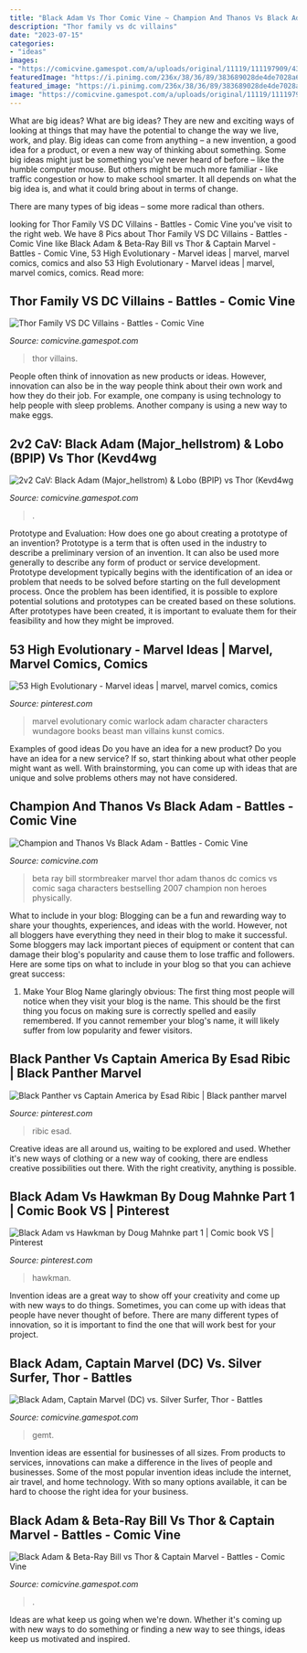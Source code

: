 ```yaml
---
title: "Black Adam Vs Thor Comic Vine ~ Champion And Thanos Vs Black Adam"
description: "Thor family vs dc villains"
date: "2023-07-15"
categories:
- "ideas"
images:
- "https://comicvine.gamespot.com/a/uploads/original/11119/111197909/4323033-7217824746-Justi.jpg"
featuredImage: "https://i.pinimg.com/236x/38/36/89/383689028de4de7028a6faebbaad2ad4--story-ideas-character-ideas.jpg"
featured_image: "https://i.pinimg.com/236x/38/36/89/383689028de4de7028a6faebbaad2ad4--story-ideas-character-ideas.jpg"
image: "https://comicvine.gamespot.com/a/uploads/original/11119/111197909/4323033-7217824746-Justi.jpg"
---
```



What are big ideas?
What are big ideas? They are new and exciting ways of looking at things that may have the potential to change the way we live, work, and play. Big ideas can come from anything – a new invention, a good idea for a product, or even a new way of thinking about something.
Some big ideas might just be something you've never heard of before – like the humble computer mouse. But others might be much more familiar - like traffic congestion or how to make school smarter. It all depends on what the big idea is, and what it could bring about in terms of change.

There are many types of big ideas – some more radical than others.

	

		
looking for Thor Family VS DC Villains - Battles - Comic Vine you've visit to the right web. We have 8 Pics about Thor Family VS DC Villains - Battles - Comic Vine like Black Adam &amp; Beta-Ray Bill vs Thor &amp; Captain Marvel - Battles - Comic Vine, 53 High Evolutionary - Marvel ideas | marvel, marvel comics, comics and also 53 High Evolutionary - Marvel ideas | marvel, marvel comics, comics. Read more:
		
    
## Thor Family VS DC Villains - Battles - Comic Vine

<img loading=lazy src="https://comicvine.gamespot.com/a/uploads/scale_medium/11120/111208716/5491492-5c9f3de79610544055ef5d2d013222fa.jpg" onerror="this.onerror=null;this.src='https://tse3.mm.bing.net/th?id=OIP.vba8mhcX-Qo5UwwWfeyYJQHaLc&amp;pid=15.1';" alt="Thor Family VS DC Villains - Battles - Comic Vine">

_Source: comicvine.gamespot.com_

>thor villains. 

	

People often think of innovation as new products or ideas. However, innovation can also be in the way people think about their own work and how they do their job. For example, one company is using technology to help people with sleep problems. Another company is using a new way to make eggs.

    
## 2v2 CaV: Black Adam (Major_hellstrom) &amp; Lobo (BPIP) Vs Thor (Kevd4wg

<img loading=lazy src="https://static.comicvine.com/uploads/original/11130/111305978/6879047-7420023688-super.jpg" onerror="this.onerror=null;this.src='https://tse3.mm.bing.net/th?id=OIP.6zn6JokEL-ef5Bfpj2-sTwHaLH&amp;pid=15.1';" alt="2v2 CaV: Black Adam (Major_hellstrom) &amp; Lobo (BPIP) vs Thor (Kevd4wg">

_Source: comicvine.gamespot.com_

>. 

	

Prototype and Evaluation: How does one go about creating a prototype of an invention?
Prototype is a term that is often used in the industry to describe a preliminary version of an invention. It can also be used more generally to describe any form of product or service development. Prototype development typically begins with the identification of an idea or problem that needs to be solved before starting on the full development process. Once the problem has been identified, it is possible to explore potential solutions and prototypes can be created based on these solutions. After prototypes have been created, it is important to evaluate them for their feasibility and how they might be improved.

    
## 53 High Evolutionary - Marvel Ideas | Marvel, Marvel Comics, Comics

<img loading=lazy src="https://i.pinimg.com/236x/38/36/89/383689028de4de7028a6faebbaad2ad4--story-ideas-character-ideas.jpg" onerror="this.onerror=null;this.src='https://tse2.mm.bing.net/th?id=OIP.QAEqOMt6Koqlcd6XU26IVQHaJi&amp;pid=15.1';" alt="53 High Evolutionary - Marvel ideas | marvel, marvel comics, comics">

_Source: pinterest.com_

>marvel evolutionary comic warlock adam character characters wundagore books beast man villains kunst comics. 

	

Examples of good ideas
Do you have an idea for a new product? Do you have an idea for a new service? If so, start thinking about what other people might want as well. With brainstorming, you can come up with ideas that are unique and solve problems others may not have considered.

    
## Champion And Thanos Vs Black Adam - Battles - Comic Vine

<img loading=lazy src="http://www.coverbrowser.com/image/bestselling-comics-2007/2155-1.jpg" onerror="this.onerror=null;this.src='https://tse4.mm.bing.net/th?id=OIP.uM0GIaipqmUa5lwkmuMhAgHaLJ&amp;pid=15.1';" alt="Champion and Thanos Vs Black Adam - Battles - Comic Vine">

_Source: comicvine.com_

>beta ray bill stormbreaker marvel thor adam thanos dc comics vs comic saga characters bestselling 2007 champion non heroes physically. 

	

What to include in your blog:
Blogging can be a fun and rewarding way to share your thoughts, experiences, and ideas with the world. However, not all bloggers have everything they need in their blog to make it successful. Some bloggers may lack important pieces of equipment or content that can damage their blog's popularity and cause them to lose traffic and followers. Here are some tips on what to include in your blog so that you can achieve great success:
1. Make Your Blog Name glaringly obvious: The first thing most people will notice when they visit your blog is the name. This should be the first thing you focus on making sure is correctly spelled and easily remembered. If you cannot remember your blog's name, it will likely suffer from low popularity and fewer visitors.


    
## Black Panther Vs Captain America By Esad Ribic | Black Panther Marvel

<img loading=lazy src="https://i.pinimg.com/originals/cd/31/6c/cd316c72505f6a341d4a3bd899cba051.jpg" onerror="this.onerror=null;this.src='https://tse2.mm.bing.net/th?id=OIP._-0sRH-yM60k70PZGPZQOgHaLV&amp;pid=15.1';" alt="Black Panther vs Captain America by Esad Ribic | Black panther marvel">

_Source: pinterest.com_

>ribic esad. 

	

Creative ideas are all around us, waiting to be explored and used. Whether it's new ways of clothing or a new way of cooking, there are endless creative possibilities out there. With the right creativity, anything is possible.

    
## Black Adam Vs Hawkman By Doug Mahnke Part 1 | Comic Book VS | Pinterest

<img loading=lazy src="https://i.pinimg.com/originals/f0/4d/a9/f04da9b2627dcfba4a4f31433edf9328.jpg" onerror="this.onerror=null;this.src='https://tse3.mm.bing.net/th?id=OIP.dnE_PFxe_7ZLAcpzY08nDAHaDo&amp;pid=15.1';" alt="Black Adam vs Hawkman by Doug Mahnke part 1 | Comic book VS | Pinterest">

_Source: pinterest.com_

>hawkman. 

	

Invention ideas are a great way to show off your creativity and come up with new ways to do things. Sometimes, you can come up with ideas that people have never thought of before. There are many different types of innovation, so it is important to find the one that will work best for your project.

    
## Black Adam, Captain Marvel (DC) Vs. Silver Surfer, Thor - Battles

<img loading=lazy src="https://comicvine.gamespot.com/a/uploads/original/11119/111197909/4323033-7217824746-Justi.jpg" onerror="this.onerror=null;this.src='https://tse3.mm.bing.net/th?id=OIP.uk91iNods2TazHMB7T5YPgHaLZ&amp;pid=15.1';" alt="Black Adam, Captain Marvel (DC) vs. Silver Surfer, Thor - Battles">

_Source: comicvine.gamespot.com_

>gemt. 

	

Invention ideas are essential for businesses of all sizes. From products to services, innovations can make a difference in the lives of people and businesses. Some of the most popular invention ideas include the internet, air travel, and home technology. With so many options available, it can be hard to choose the right idea for your business.

    
## Black Adam &amp; Beta-Ray Bill Vs Thor &amp; Captain Marvel - Battles - Comic Vine

<img loading=lazy src="https://comicvine.gamespot.com/a/uploads/scale_super/11117/111171014/4289754-1583402213-56227.jpg" onerror="this.onerror=null;this.src='https://tse3.mm.bing.net/th?id=OIP.nU1fBLqbUT--iWSYKAFpdQHaLQ&amp;pid=15.1';" alt="Black Adam &amp; Beta-Ray Bill vs Thor &amp; Captain Marvel - Battles - Comic Vine">

_Source: comicvine.gamespot.com_

>. 

	

Ideas are what keep us going when we're down. Whether it's coming up with new ways to do something or finding a new way to see things, ideas keep us motivated and inspired.

